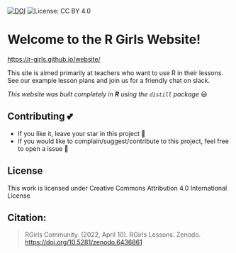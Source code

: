 [![DOI](https://zenodo.org/badge/463350518.svg)](https://zenodo.org/badge/latestdoi/463350518)
![License: CC BY 4.0](https://img.shields.io/badge/License-CC_BY_4.0-lightgrey.svg)

# Welcome to the R Girls Website!

https://r-girls.github.io/website/

This site is aimed primarily at teachers who want to use R in their lessons. See our example lesson plans and join us for a friendly chat on slack.

*This website was built completely in **R** using the `distill` package*  :smiley:

## Contributing :two_hearts:
- If you like it, leave your star in this project :star2:
- If you would like to complain/suggest/contribute to this project, feel free to open a issue :heart_decoration:

## License

This work is licensed under Creative Commons Attribution 4.0 International License

## Citation:
> RGirls Community. (2022, April 10). RGirls Lessons. Zenodo. https://doi.org/10.5281/zenodo.6436861


